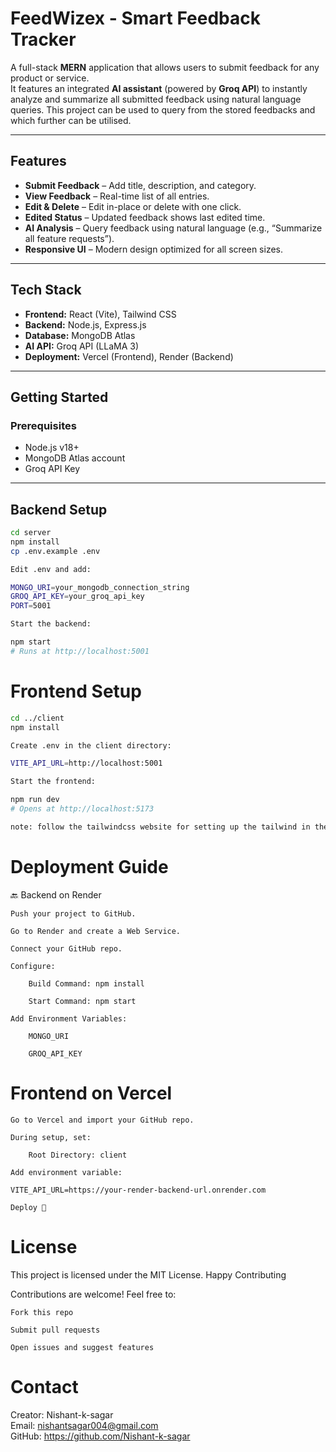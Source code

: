 # FeedWizex - Smart Feedback Tracker

A full-stack **MERN** application that allows users to submit feedback for any product or service.  
It features an integrated **AI assistant** (powered by **Groq API**) to instantly analyze and summarize all submitted feedback using natural language queries. This project can be used to query from the stored feedbacks and which further can be utilised.

---

## Features

- **Submit Feedback** – Add title, description, and category.
- **View Feedback** – Real-time list of all entries.
- **Edit & Delete** – Edit in-place or delete with one click.
- **Edited Status** – Updated feedback shows last edited time.
- **AI Analysis** – Query feedback using natural language (e.g., “Summarize all feature requests”).
- **Responsive UI** – Modern design optimized for all screen sizes.

---

## Tech Stack

- **Frontend:** React (Vite), Tailwind CSS  
- **Backend:** Node.js, Express.js  
- **Database:** MongoDB Atlas  
- **AI API:** Groq API (LLaMA 3)  
- **Deployment:** Vercel (Frontend), Render (Backend)  

---

## Getting Started

### Prerequisites

- Node.js v18+
- MongoDB Atlas account
- Groq API Key

---

## Backend Setup

```bash
cd server
npm install
cp .env.example .env

Edit .env and add:

MONGO_URI=your_mongodb_connection_string
GROQ_API_KEY=your_groq_api_key
PORT=5001

Start the backend:

npm start
# Runs at http://localhost:5001
```

# Frontend Setup
```bash
cd ../client
npm install

Create .env in the client directory:

VITE_API_URL=http://localhost:5001

Start the frontend:

npm run dev
# Opens at http://localhost:5173

note: follow the tailwindcss website for setting up the tailwind in the frontend
```

# Deployment Guide
🔙 Backend on Render

    Push your project to GitHub.

    Go to Render and create a Web Service.

    Connect your GitHub repo.

    Configure:

        Build Command: npm install

        Start Command: npm start

    Add Environment Variables:

        MONGO_URI

        GROQ_API_KEY

# Frontend on Vercel

    Go to Vercel and import your GitHub repo.

    During setup, set:

        Root Directory: client

    Add environment variable:

    VITE_API_URL=https://your-render-backend-url.onrender.com

    Deploy 🚀

# License

This project is licensed under the MIT License.
Happy Contributing

Contributions are welcome! Feel free to:

    Fork this repo

    Submit pull requests

    Open issues and suggest features

# Contact

Creator: Nishant-k-sagar<br>
Email: nishantsagar004@gmail.com<br>
GitHub: https://github.com/Nishant-k-sagar
